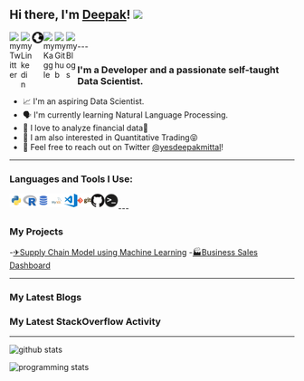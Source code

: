 ## Hi there, I'm [Deepak][website]! <img src="https://media.giphy.com/media/hvRJCLFzcasrR4ia7z/giphy.gif" width="25px">

[<img align="left" alt="myTwitter" width="20px" src="https://cdn.jsdelivr.net/npm/simple-icons@v3/icons/twitter.svg" />][twitter]
[<img align="left" alt="myLinkedin" width="20px" src="https://cdn.jsdelivr.net/npm/simple-icons@v3/icons/linkedin.svg" />][linkedin]
[<img align="left" alt="myWebsite" width="20px" src="https://raw.githubusercontent.com/iconic/open-iconic/master/svg/globe.svg" />][website]
[<img align="left" alt="myKaggle" width="20px" src="https://cdn.jsdelivr.net/npm/simple-icons@3.13.0/icons/kaggle.svg" />][kaggle]
[<img align="left" alt="myGithub" width="20px" src="https://cdn.jsdelivr.net/npm/simple-icons@3.13.0/icons/github.svg" />][github]
[<img align="left" alt="myBlogs" width="20px" src="https://cdn.jsdelivr.net/npm/simple-icons@3.13.0/icons/medium.svg" />][medium]

<br />
---

### I'm a Developer and a passionate self-taught Data Scientist.
- 📈 I'm an aspiring Data Scientist.
- 🗣 I'm currently learning Natural Language Processing.
- 🤑 I love to analyze financial data💱
- 🧠 I am also interested in Quantitative Trading😝
- 💬 Feel free to reach out on Twitter [@yesdeepakmittal][twitter]!

---

### Languages and Tools I Use:

<img align="left" alt="Python" width="24px" src="https://raw.githubusercontent.com/github/explore/80688e429a7d4ef2fca1e82350fe8e3517d3494d/topics/python/python.png" />
<img align="left" alt="R" width="24px" src="https://raw.githubusercontent.com/github/explore/80688e429a7d4ef2fca1e82350fe8e3517d3494d/topics/r/r.png" />
<img align="left" alt="SQL" width="24px" src="https://raw.githubusercontent.com/github/explore/80688e429a7d4ef2fca1e82350fe8e3517d3494d/topics/sql/sql.png" />
<img align="left" alt="MySQL" width="24px" src="https://raw.githubusercontent.com/github/explore/80688e429a7d4ef2fca1e82350fe8e3517d3494d/topics/mysql/mysql.png" />
<img align="left" alt="Visual Studio Code" width="24px" src="https://raw.githubusercontent.com/github/explore/80688e429a7d4ef2fca1e82350fe8e3517d3494d/topics/visual-studio-code/visual-studio-code.png" /> 
<img align="left" alt="Git" width="24px" src="https://raw.githubusercontent.com/github/explore/80688e429a7d4ef2fca1e82350fe8e3517d3494d/topics/git/git.png" />
<img align="left" alt="GitHub" width="24px" src="https://raw.githubusercontent.com/github/explore/78df643247d429f6cc873026c0622819ad797942/topics/github/github.png" />
<img align="left" alt="Terminal" width="24px" src="https://raw.githubusercontent.com/github/explore/80688e429a7d4ef2fca1e82350fe8e3517d3494d/topics/terminal/terminal.png" />

<br />
---

### My Projects
-[✈Supply Chain Model using Machine Learning](https://github.com/yesdeepakmittal/SupplyChainModel)
-[🏭Business Sales Dashboard](https://github.com/yesdeepakmittal/Business_Dashboard)

---

### My Latest Blogs
<!-- BLOG-POST-LIST:START -->
<!-- BLOG-POST-LIST:END -->

### My Latest StackOverflow Activity
<!-- STACKOVERFLOW:START -->
<!-- STACKOVERFLOW:END -->

---

![github stats](https://github-readme-stats.vercel.app/api?username=yesdeepakmittal&show_icons=true)

![programming stats](https://github-readme-stats.vercel.app/api/top-langs/?username=yesdeepakmittal&layout=compact)

[website]: https://yesdeepakmittal.github.io
[twitter]: https://twitter.com/yesdeepakmittal
[linkedin]: https://linkedin.com/in/yesdeepakmittal
[kaggle]: https://www.kaggle.com/yesdeepakmittal
[github]: https://github.com/yesdeepakmittal/
[medium]: https://medium.com/@yesdeepakmittal